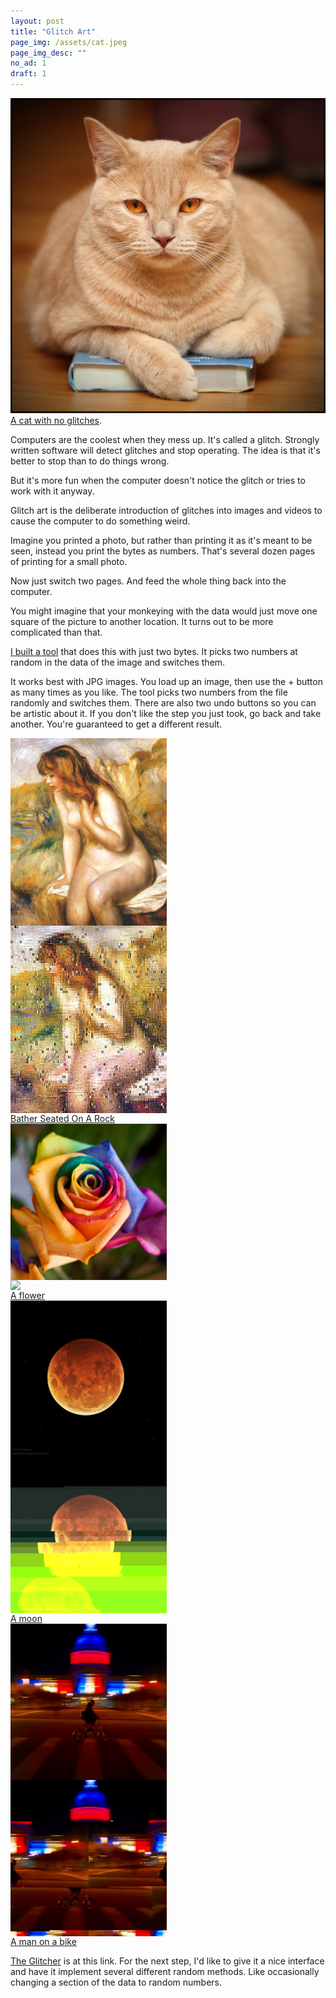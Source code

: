 ```yaml
---
layout: post
title: "Glitch Art"
page_img: /assets/cat.jpeg
page_img_desc: ""
no_ad: 1
draft: 1
---
```


<style>
.gallery {
	clear: both;
}

.gallery img {
	float: left;
	width: 250px;
	max-height: 300px;
	padding-right: 1em;
}

.gallery a {
	display: block;
	clear: both;
}
</style>

<div class="illustration">
    <img src="/assets/4497531493_5a35527ab4_b.jpg" />
    <a href="https://www.flickr.com/photos/manueluna/4497531493">A cat with no glitches</a>.
</div>

Computers are the coolest when they mess up. It's called a glitch. Strongly written software will detect glitches and stop operating. The idea is that it's better to stop than to do things wrong.

But it's more fun when the computer doesn't notice the glitch or tries to work with it anyway.

Glitch art is the deliberate introduction of glitches into images and videos to cause the computer to do something weird.

Imagine you printed a photo, but rather than printing it as it's meant to be seen, instead you print the bytes as numbers. That's several dozen pages of printing for a small photo.

Now just switch two pages. And feed the whole thing back into the computer.

You might imagine that your monkeying with the data would just move one square of the picture to another location. It turns out to be more complicated than that.

<a href="/glitcher/">I built a tool</a> that does this with just two bytes. It picks two numbers at random in the data of the image and switches them.

It works best with JPG images. You load up an image, then use the + button as many times as you like. The tool picks two numbers from the file randomly and switches them. There are also two undo buttons so you can be artistic about it. If you don't like the step you just took, go back and take another. You're guaranteed to get a different result.


<div class="gallery">
    <img src="/assets/15871719_443949692659686_5216526403435416994_n.jpg" />
    <img src="/assets/15823611_10209674790480809_5180243167529965825_n.jpg" />
    <a href="https://www.wikiart.org/en/pierre-auguste-renoir/bather-seated-on-a-rock-1892">Bather Seated On A Rock</a>
</div>

<div class="gallery">
    <img src="/assets/7176125763_7eac68f450_b.jpg" />
    <img src="/assets/flower.jpeg" />
    <a href="https://www.flickr.com/photos/samjudson/7176125763">A flower</a>
</div>

<div class="gallery">
    <img src="/assets/15298729678_2c07dd01ec_b.jpg" />
    <img src="/assets/moon.jpeg" />
    <a href="https://www.flickr.com/photos/astrostew/15298729678">A moon</a>
</div>

<div class="gallery">
    <img src="/assets/23208918486_0bc6604ca1_b.jpg" />
    <img src="/assets/bike.jpeg" />
    <a href="https://www.flickr.com/photos/downstream/23208918486">A man on a bike</a>
</div>

<a href="/glitcher/">The Glitcher</a> is at this link. For the next step, I'd like to give it a nice interface and have it implement several different random methods. Like occasionally changing a section of the data to random numbers.
